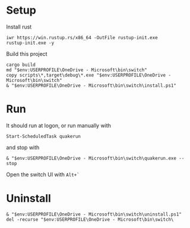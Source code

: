 # Setup
Install rust
```
iwr https://win.rustup.rs/x86_64 -OutFile rustup‑init.exe
rustup‑init.exe -y
```
Build this project
```
cargo build
md "$env:USERPROFILE\OneDrive - Microsoft\bin\switch"
copy scripts\*,target\debug\*.exe "$env:USERPROFILE\OneDrive - Microsoft\bin\switch"
& "$env:USERPROFILE\OneDrive - Microsoft\bin\switch\install.ps1"
```

# Run
It should run at logon, or run manually with

```
Start-ScheduledTask quakerun
```

and stop with 
```
& "$env:USERPROFILE\OneDrive - Microsoft\bin\switch\quakerun.exe --stop
```

Open the switch UI with ``Alt+` ``

# Uninstall

```
& "$env:USERPROFILE\OneDrive - Microsoft\bin\switch\uninstall.ps1"
del -recurse "$env:USERPROFILE\OneDrive - Microsoft\bin\switch\
```
